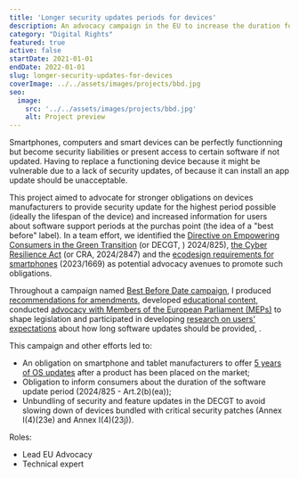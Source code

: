 ```yaml
---
title: 'Longer security updates periods for devices'
description: An advocacy campaign in the EU to increase the duration for which device manufacturers provide security updates and the information available to people at the point of purchase.
category: "Digital Rights"
featured: true
active: false
startDate: 2021-01-01
endDate: 2022-01-01
slug: longer-security-updates-for-devices
coverImage: ../../assets/images/projects/bbd.jpg
seo:
  image:
    src: '../../assets/images/projects/bbd.jpg'
    alt: Project preview
---
```


Smartphones, computers and smart devices can be perfectly functionning but become security liabilities or present access to certain software if not updated. Having to replace a functioning device because it might be vulnerable due to a lack of security updates, of because it can install an app update should be unacceptable.

This project aimed to advocate for stronger obligations on devices manufacturers to provide security update for the highest period possible (ideally the lifespan of the device) and increased information for users about software support periods at the purchas point (the idea of a "best before" label). In a team effort, we identified the [Directive on Empowering Consumers in the Green Transition](https://eur-lex.europa.eu/legal-content/EN/TXT/?uri=CELEX%3A32024L0825) (or DECGT, ) 2024/825), [the Cyber Resilience Act](https://eur-lex.europa.eu/eli/reg/2024/2847/oj/eng) (or CRA, 2024/2847) and the [ecodesign requirements for smartphones](https://eur-lex.europa.eu/legal-content/EN/TXT/?uri=celex%3A32023R1670) (2023/1669) as potential advocacy avenues to promote such obligations.

Throughout a campaign named [Best Before Date campaign](https://privacyinternational.org/campaigns/best-before-date-our-devices-campaign), I produced [recommendations for amendments](https://privacyinternational.org/advocacy/4963/pis-proposed-amendments-draft-directive-empowering-consumers-green-transition), developed [educational content](https://privacyinternational.org/explainer/4635/introduction-software-updates-and-why-they-matter), conducted [advocacy with Members of the European Parliament (MEPs)](https://privacyinternational.org/advocacy/4636/best-date-policy-brief-device-sustainability-through-long-term-software-support) to shape legislation and participated in developing [research on users' expectations](https://privacyinternational.org/press-release/4964/privacy-international-research-shows-smart-device-security-updates-fail-meet) about how long software updates should be provided, .

This campaign and other efforts led to:
- An obligation on smartphone and tablet manufacturers to offer [5 years of OS updates](https://eur-lex.europa.eu/legal-content/EN/TXT/?uri=LEGISSUM:4696267) after a product has been placed on the market;
- Obligation to inform consumers about the duration of the software update period (2024/825 - Art.2(b)(ea));
- Unbundling of security and feature updates in the DECGT to avoid slowing down of devices bundled with critical security patches (Annex I(4)(23e) and Annex I(4)(23j)).

Roles: 
- Lead EU Advocacy
- Technical expert